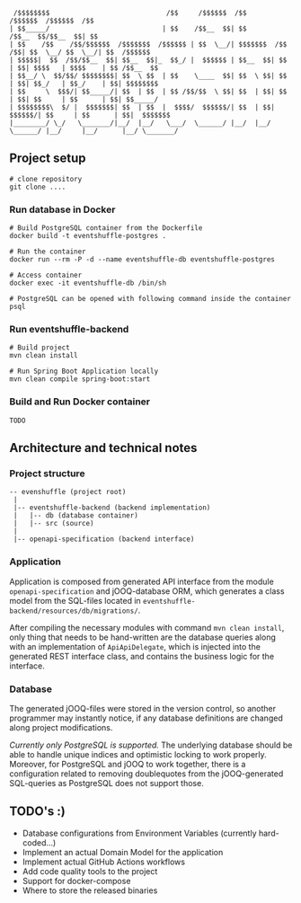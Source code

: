 ```
 /$$$$$$$$                             /$$     /$$$$$$  /$$                  /$$$$$$  /$$$$$$  /$$          
| $$_____/                            | $$    /$$__  $$| $$                 /$$__  $$/$$__  $$| $$          
| $$    /$$    /$$/$$$$$$  /$$$$$$$  /$$$$$$ | $$  \__/| $$$$$$$  /$$   /$$| $$  \__/ $$  \__/| $$  /$$$$$$ 
| $$$$$|  $$  /$$/$$__  $$| $$__  $$|_  $$_/ |  $$$$$$ | $$__  $$| $$  | $$| $$$$   | $$$$    | $$ /$$__  $$
| $$__/ \  $$/$$/ $$$$$$$$| $$  \ $$  | $$    \____  $$| $$  \ $$| $$  | $$| $$_/   | $$_/    | $$| $$$$$$$$
| $$     \  $$$/| $$_____/| $$  | $$  | $$ /$$/$$  \ $$| $$  | $$| $$  | $$| $$     | $$      | $$| $$_____/
| $$$$$$$$\  $/ |  $$$$$$$| $$  | $$  |  $$$$/  $$$$$$/| $$  | $$|  $$$$$$/| $$     | $$      | $$|  $$$$$$$
|________/ \_/   \_______/|__/  |__/   \___/  \______/ |__/  |__/ \______/ |__/     |__/      |__/ \_______/ 
```

## Project setup

```
# clone repository 
git clone .... 
```

### Run database in Docker 

``` 
# Build PostgreSQL container from the Dockerfile
docker build -t eventshuffle-postgres .

# Run the container
docker run --rm -P -d --name eventshuffle-db eventshuffle-postgres

# Access container
docker exec -it eventshuffle-db /bin/sh

# PostgreSQL can be opened with following command inside the container
psql 
```

### Run eventshuffle-backend 

``` 
# Build project
mvn clean install

# Run Spring Boot Application locally
mvn clean compile spring-boot:start
```

### Build and Run Docker container

``` 
TODO
```

## Architecture and technical notes

### Project structure
```
-- evenshuffle (project root)
 |
 |-- eventshuffle-backend (backend implementation)
 |   |-- db (database container)
 |   |-- src (source)
 |
 |-- openapi-specification (backend interface)

```

### Application 

Application is composed from generated API interface from the module `openapi-specification` and jOOQ-database ORM, which generates a class model from the SQL-files located in `eventshuffle-backend/resources/db/migrations/`. 

After compiling the necessary modules with command `mvn clean install`, only thing that needs to be hand-written are the database queries along with an implementation of `ApiApiDelegate`, which is injected into the generated REST interface class, and contains the business logic for the interface. 

### Database

The generated jOOQ-files were stored in the version control, so another programmer may instantly notice, if any database  definitions are changed along project modifications. 

*Currently only PostgreSQL is supported.* The underlying database should be able to handle unique indices and optimistic locking to work properly. Moreover, for PostgreSQL and jOOQ to work together, there is a configuration related to removing doublequotes from the jOOQ-generated SQL-queries as PostgreSQL does not support those. 

## TODO's :) 

- Database configurations from Environment Variables (currently hard-coded...)
- Implement an actual Domain Model for the application
- Implement actual GitHub Actions workflows 
- Add code quality tools to the project
- Support for docker-compose
- Where to store the released binaries